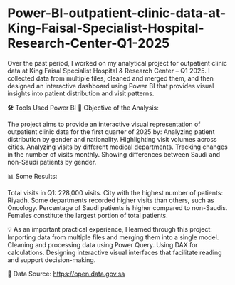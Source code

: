# Power-BI-outpatient-clinic-data-at-King-Faisal-Specialist-Hospital-Research-Center-Q1-2025
Over the past period, I worked on my analytical project for outpatient clinic data at King Faisal Specialist Hospital & Research Center – Q1 2025. I collected data from multiple files, cleaned and merged them, and then designed an interactive dashboard using Power BI that provides visual insights into patient distribution and visit patterns.

🛠 Tools Used
Power BI
📌 Objective of the Analysis:

The project aims to provide an interactive visual representation of outpatient clinic data for the first quarter of 2025 by:
Analyzing patient distribution by gender and nationality.
Highlighting visit volumes across cities.
Analyzing visits by different medical departments.
Tracking changes in the number of visits monthly.
Showing differences between Saudi and non-Saudi patients by gender.

📊 Some Results:

Total visits in Q1: 228,000 visits.
City with the highest number of patients: Riyadh.
Some departments recorded higher visits than others, such as Oncology.
Percentage of Saudi patients is higher compared to non-Saudis.
Females constitute the largest portion of total patients.

💡 As an important practical experience, I learned through this project:
Importing data from multiple files and merging them into a single model.
Cleaning and processing data using Power Query.
Using DAX for calculations.
Designing interactive visual interfaces that facilitate reading and support decision-making.

📁 Data Source: https://open.data.gov.sa
